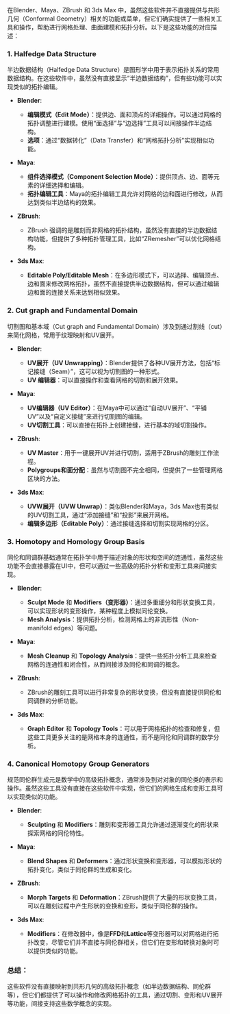 在Blender、Maya、ZBrush 和 3ds Max 中，虽然这些软件并不直接提供与共形几何（Conformal
Geometry）相关的功能或菜单，但它们确实提供了一些相关工具和操作，帮助进行网格处理、曲面建模和拓扑分析。以下是这些功能的对应描述：

### 1. **Halfedge Data Structure**

半边数据结构（Halfedge Data Structure）是图形学中用于表示拓扑关系的常用数据结构。在这些软件中，虽然没有直接显示“半边数据结构”，但有些功能可以实现类似的拓扑编辑。

- **Blender**:
    - **编辑模式（Edit Mode）**：提供边、面和顶点的详细操作。可以通过网格的拓扑调整进行建模。使用“面选择”与“边选择”工具可以间接操作半边结构。
    - **选项**：通过“数据转化”（Data Transfer）和“网格拓扑分析”实现相似功能。

- **Maya**:
    - **组件选择模式（Component Selection Mode）**：提供顶点、边、面等元素的详细选择和编辑。
    - **拓扑编辑工具**：Maya的拓扑编辑工具允许对网格的边和面进行修改，从而达到类似半边结构的效果。

- **ZBrush**:
    - ZBrush 强调的是雕刻而非网格的拓扑结构，虽然没有直接的半边数据结构功能，但提供了多种拓扑管理工具，比如“ZRemesher”可以优化网格结构。

- **3ds Max**:
    - **Editable Poly/Editable Mesh**：在多边形模式下，可以选择、编辑顶点、边和面来修改网格拓扑，虽然不直接提供半边数据结构，但可以通过编辑边和面的连接关系来达到相似效果。

### 2. **Cut graph and Fundamental Domain**

切割图和基本域（Cut graph and Fundamental Domain）涉及到通过割线（cut）来简化网格，常用于纹理映射和UV展开。

- **Blender**:
    - **UV展开（UV Unwrapping）**：Blender提供了各种UV展开方法，包括“标记接缝（Seam）”，这可以视为切割图的一种形式。
    - **UV 编辑器**：可以直接操作和查看网格的切割和展开效果。

- **Maya**:
    - **UV编辑器（UV Editor）**：在Maya中可以通过“自动UV展开”、“平铺UV”以及“自定义接缝”来进行切割图的编辑。
    - **UV切割工具**：可以直接在拓扑上创建接缝，进行基本的域切割操作。

- **ZBrush**:
    - **UV Master**：用于一键展开UV并进行切割，适用于ZBrush的雕刻工作流程。
    - **Polygroups和面分配**：虽然与切割图不完全相同，但提供了一些管理网格区块的方法。

- **3ds Max**:
    - **UVW展开（UVW Unwrap）**：类似Blender和Maya，3ds Max也有类似的UV切割工具，通过“添加接缝”和“投影”来展开网格。
    - **编辑多边形（Editable Poly）**：通过接缝选择和切割实现网格的分区。

### 3. **Homotopy and Homology Group Basis**

同伦和同调群基础通常在拓扑学中用于描述对象的形状和空间的连通性，虽然这些功能不会直接暴露在UI中，但可以通过一些高级的拓扑分析和变形工具来间接实现。

- **Blender**:
    - **Sculpt Mode** 和 **Modifiers（变形器）**：通过多重细分和形状变换工具，可以实现形状的变形操作，某种程度上模拟同伦变换。
    - **Mesh Analysis**：提供拓扑分析，检测网格上的非流形性（Non-manifold edges）等问题。

- **Maya**:
    - **Mesh Cleanup** 和 **Topology Analysis**：提供一些拓扑分析工具来检查网格的连通性和闭合性，从而间接涉及同伦和同调的概念。

- **ZBrush**:
    - ZBrush的雕刻工具可以进行非常复杂的形状变换，但没有直接提供同伦和同调群的分析功能。

- **3ds Max**:
    - **Graph Editor** 和 **Topology Tools**：可以用于网格拓扑的检查和修复，但这些工具更多关注的是网格本身的连通性，而不是同伦和同调群的数学分析。

### 4. **Canonical Homotopy Group Generators**

规范同伦群生成元是数学中的高级拓扑概念，通常涉及到对对象的同伦类的表示和操作。虽然这些工具没有直接在这些软件中实现，但它们的网格生成和变形工具可以实现类似的功能。

- **Blender**:
    - **Sculpting** 和 **Modifiers**：雕刻和变形器工具允许通过逐渐变化的形状来探索网格的同伦特性。

- **Maya**:
    - **Blend Shapes** 和 **Deformers**：通过形状变换和变形器，可以模拟形状的拓扑变化，类似于同伦群的生成和变化。

- **ZBrush**:
    - **Morph Targets** 和 **Deformation**：ZBrush提供了大量的形状变换工具，可以在雕刻过程中产生形状的变换和变形，类似于同伦群的操作。

- **3ds Max**:
    - **Modifiers**：在修改器中，像是**FFD**和**Lattice**等变形器可以对网格进行拓扑改变，尽管它们并不直接与同伦群相关，但它们在变形和转换对象时可以提供类似的功能。

### 总结：

这些软件没有直接映射到共形几何的高级拓扑概念（如半边数据结构、同伦群等），但它们都提供了可以操作和修改网格拓扑的工具，通过切割、变形和UV展开等功能，间接支持这些数学概念的实现。